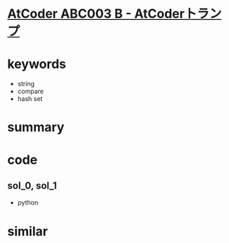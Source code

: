 # [AtCoder ABC003 B - AtCoderトランプ](https://atcoder.jp/contests/abc003/tasks/abc003_2)


# keywords 
- string 
- compare 
- hash set


# summary


# code 
## sol_0, sol_1
- python


# similar 
